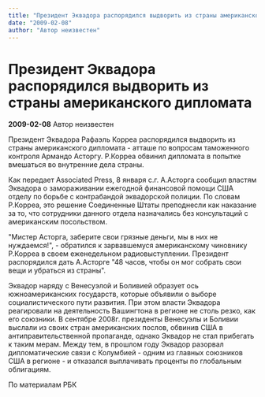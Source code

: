 ```yaml
---
title: "Президент Эквадора распорядился выдворить из страны американского дипломата"
date: "2009-02-08"
author: "Автор неизвестен"
---
```


# Президент Эквадора распорядился выдворить из страны американского дипломата

**2009-02-08** Автор неизвестен

Президент Эквадора Рафаэль Корреа распорядился выдворить из страны американского дипломата - атташе по вопросам таможенного контроля Армандо Асторгу. Р.Корреа обвинил дипломата в попытке вмешаться во внутренние дела страны.

Как передает Associated Press, 8 января с.г. А.Асторга сообщил властям Эквадора о замораживании ежегодной финансовой помощи США отделу по борьбе с контрабандой эквадорской полиции. По словам Р.Корреа, это решение Соединенные Штаты преподнесли как наказание за то, что сотрудники данного отдела назначались без консультаций с американским посольством.

"Мистер Асторга, заберите свои грязные деньги, мы в них не нуждаемся!", - обратился к зарвавшемуся американскому чиновнику Р.Корреа в своем еженедельном радиовыступлении. Президент распорядился дать А.Асторге "48 часов, чтобы он мог собрать свои вещи и убраться из страны".

Эквадор наряду с Венесуэлой и Боливией образует ось южноамериканских государств, которые объявили о выборе социалистического пути развития. При этом власти Эквадора реагировали на деятельность Вашингтона в регионе не столь резко, как его союзники. В сентябре 2008г. президенты Венесуэлы и Боливии выслали из своих стран американских послов, обвинив США в антиправительственной пропаганде, однако Эквадор не стал прибегать к таким мерам. Между тем, в прошлом году Эквадор разорвал дипломатические связи с Колумбией - одним из главных союзников США в регионе - и отказался выплачивать проценты по глобальным облигациям.

По материалам РБК